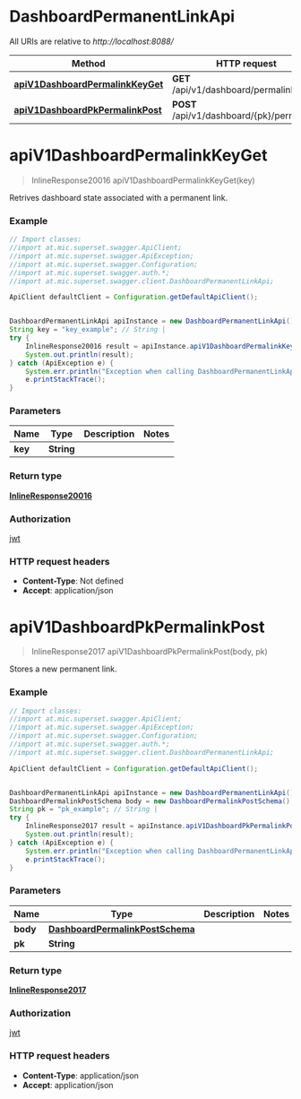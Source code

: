 # DashboardPermanentLinkApi

All URIs are relative to *http://localhost:8088/*

Method | HTTP request | Description
------------- | ------------- | -------------
[**apiV1DashboardPermalinkKeyGet**](DashboardPermanentLinkApi.md#apiV1DashboardPermalinkKeyGet) | **GET** /api/v1/dashboard/permalink/{key} | 
[**apiV1DashboardPkPermalinkPost**](DashboardPermanentLinkApi.md#apiV1DashboardPkPermalinkPost) | **POST** /api/v1/dashboard/{pk}/permalink | 

<a name="apiV1DashboardPermalinkKeyGet"></a>
# **apiV1DashboardPermalinkKeyGet**
> InlineResponse20016 apiV1DashboardPermalinkKeyGet(key)



Retrives dashboard state associated with a permanent link.

### Example
```java
// Import classes:
//import at.mic.superset.swagger.ApiClient;
//import at.mic.superset.swagger.ApiException;
//import at.mic.superset.swagger.Configuration;
//import at.mic.superset.swagger.auth.*;
//import at.mic.superset.swagger.client.DashboardPermanentLinkApi;

ApiClient defaultClient = Configuration.getDefaultApiClient();


DashboardPermanentLinkApi apiInstance = new DashboardPermanentLinkApi();
String key = "key_example"; // String | 
try {
    InlineResponse20016 result = apiInstance.apiV1DashboardPermalinkKeyGet(key);
    System.out.println(result);
} catch (ApiException e) {
    System.err.println("Exception when calling DashboardPermanentLinkApi#apiV1DashboardPermalinkKeyGet");
    e.printStackTrace();
}
```

### Parameters

Name | Type | Description  | Notes
------------- | ------------- | ------------- | -------------
 **key** | **String**|  |

### Return type

[**InlineResponse20016**](InlineResponse20016.md)

### Authorization

[jwt](../README.md#jwt)

### HTTP request headers

 - **Content-Type**: Not defined
 - **Accept**: application/json

<a name="apiV1DashboardPkPermalinkPost"></a>
# **apiV1DashboardPkPermalinkPost**
> InlineResponse2017 apiV1DashboardPkPermalinkPost(body, pk)



Stores a new permanent link.

### Example
```java
// Import classes:
//import at.mic.superset.swagger.ApiClient;
//import at.mic.superset.swagger.ApiException;
//import at.mic.superset.swagger.Configuration;
//import at.mic.superset.swagger.auth.*;
//import at.mic.superset.swagger.client.DashboardPermanentLinkApi;

ApiClient defaultClient = Configuration.getDefaultApiClient();


DashboardPermanentLinkApi apiInstance = new DashboardPermanentLinkApi();
DashboardPermalinkPostSchema body = new DashboardPermalinkPostSchema(); // DashboardPermalinkPostSchema | 
String pk = "pk_example"; // String | 
try {
    InlineResponse2017 result = apiInstance.apiV1DashboardPkPermalinkPost(body, pk);
    System.out.println(result);
} catch (ApiException e) {
    System.err.println("Exception when calling DashboardPermanentLinkApi#apiV1DashboardPkPermalinkPost");
    e.printStackTrace();
}
```

### Parameters

Name | Type | Description  | Notes
------------- | ------------- | ------------- | -------------
 **body** | [**DashboardPermalinkPostSchema**](DashboardPermalinkPostSchema.md)|  |
 **pk** | **String**|  |

### Return type

[**InlineResponse2017**](InlineResponse2017.md)

### Authorization

[jwt](../README.md#jwt)

### HTTP request headers

 - **Content-Type**: application/json
 - **Accept**: application/json

